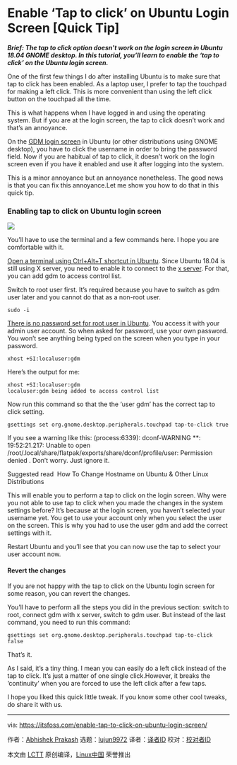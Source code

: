 [#]: collector: (lujun9972)
[#]: translator: (wxy)
[#]: reviewer: ( )
[#]: publisher: ( )
[#]: url: ( )
[#]: subject: (Enable ‘Tap to click’ on Ubuntu Login Screen [Quick Tip])
[#]: via: (https://itsfoss.com/enable-tap-to-click-on-ubuntu-login-screen/)
[#]: author: (Abhishek Prakash https://itsfoss.com/author/abhishek/)

Enable ‘Tap to click’ on Ubuntu Login Screen [Quick Tip]
======

_**Brief: The tap to click option doesn’t work on the login screen in Ubuntu 18.04 GNOME desktop. In this tutorial, you’ll learn to enable the ‘tap to click’ on the Ubuntu login screen.**_

One of the first few things I do after installing Ubuntu is to make sure that tap to click has been enabled. As a laptop user, I prefer to tap the touchpad for making a left click. This is more convenient than using the left click button on the touchpad all the time.

This is what happens when I have logged in and using the operating system. But if you are at the login screen, the tap to click doesn’t work and that’s an annoyance.

On the [GDM login screen][1] in Ubuntu (or other distributions using GNOME desktop), you have to click the username in order to bring the password field. Now if you are habitual of tap to click, it doesn’t work on the login screen even if you have it enabled and use it after logging into the system.

This is a minor annoyance but an annoyance nonetheless. The good news is that you can fix this annoyance.Let me show you how to do that in this quick tip.

### Enabling tap to click on Ubuntu login screen

![][2]

You’ll have to use the terminal and a few commands here. I hope you are comfortable with it.

[Open a terminal using Ctrl+Alt+T shortcut in Ubuntu][3]. Since Ubuntu 18.04 is still using X server, you need to enable it to connect to the [x server][4]. For that, you can add gdm to access control list.

Switch to root user first. It’s required because you have to switch as gdm user later and you cannot do that as a non-root user.

```
sudo -i
```

[There is no password set for root user in Ubuntu][5]. You access it with your admin user account. So when asked for password, use your own password. You won’t see anything being typed on the screen when you type in your password.

```
xhost +SI:localuser:gdm
```

Here’s the output for me:

```
xhost +SI:localuser:gdm
localuser:gdm being added to access control list
```

Now run this command so that the the ‘user gdm’ has the correct tap to click setting.

```
gsettings set org.gnome.desktop.peripherals.touchpad tap-to-click true
```

If you see a warning like this: (process:6339): dconf-WARNING **: 19:52:21.217: Unable to open /root/.local/share/flatpak/exports/share/dconf/profile/user: Permission denied . Don’t worry. Just ignore it.

[][6]

Suggested read  How To Change Hostname on Ubuntu &amp; Other Linux Distributions

This will enable you to perform a tap to click on the login screen. Why were you not able to use tap to click when you made the changes in the system settings before? It’s because at the login screen, you haven’t selected your username yet. You get to use your account only when you select the user on the screen. This is why you had to use the user gdm and add the correct settings with it.

Restart Ubuntu and you’ll see that you can now use the tap to select your user account now.

#### Revert the changes

If you are not happy with the tap to click on the Ubuntu login screen for some reason, you can revert the changes.

You’ll have to perform all the steps you did in the previous section: switch to root, connect gdm with x server, switch to gdm user. But instead of the last command, you need to run this command:

```
gsettings set org.gnome.desktop.peripherals.touchpad tap-to-click false
```

That’s it.

As I said, it’s a tiny thing. I mean you can easily do a left click instead of the tap to click. It’s just a matter of one single click.However, it breaks the ‘continuity’ when you are forced to use the left click after a few taps.

I hope you liked this quick little tweak. If you know some other cool tweaks, do share it with us.

--------------------------------------------------------------------------------

via: https://itsfoss.com/enable-tap-to-click-on-ubuntu-login-screen/

作者：[Abhishek Prakash][a]
选题：[lujun9972][b]
译者：[译者ID](https://github.com/译者ID)
校对：[校对者ID](https://github.com/校对者ID)

本文由 [LCTT](https://github.com/LCTT/TranslateProject) 原创编译，[Linux中国](https://linux.cn/) 荣誉推出

[a]: https://itsfoss.com/author/abhishek/
[b]: https://github.com/lujun9972
[1]: https://wiki.archlinux.org/index.php/GDM
[2]: https://i2.wp.com/itsfoss.com/wp-content/uploads/2019/07/tap-to-click-on-ubuntu-login.jpg?ssl=1
[3]: https://itsfoss.com/ubuntu-shortcuts/
[4]: https://en.wikipedia.org/wiki/X.Org_Server
[5]: https://itsfoss.com/change-password-ubuntu/
[6]: https://itsfoss.com/change-hostname-ubuntu/
